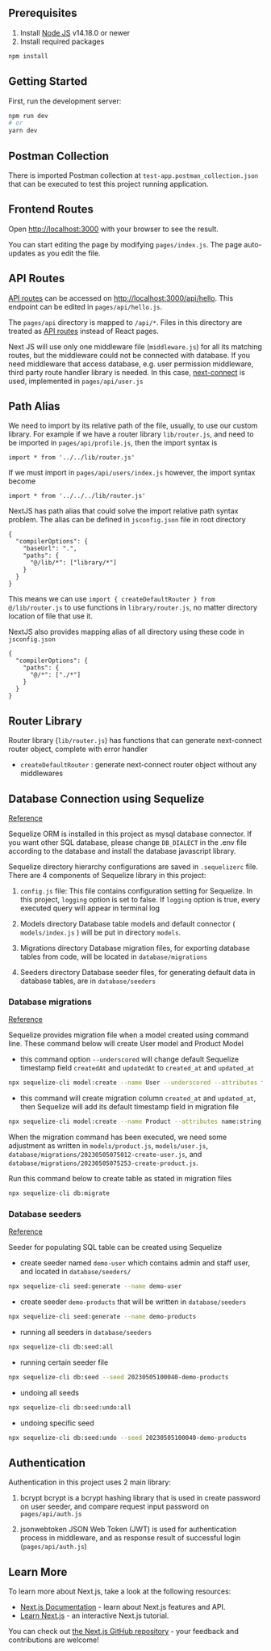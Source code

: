 ## Prerequisites
1. Install [Node JS](https://nodejs.org/en/download) v14.18.0 or newer
2. Install required packages
```bash
npm install
``` 

## Getting Started

First, run the development server:

```bash
npm run dev
# or
yarn dev
```

## Postman Collection
There is imported Postman collection at `test-app.postman_collection.json` that can be executed to test this project running application.

## Frontend Routes

Open [http://localhost:3000](http://localhost:3000) with your browser to see the result.

You can start editing the page by modifying `pages/index.js`. The page auto-updates as you edit the file.

## API Routes

[API routes](https://nextjs.org/docs/api-routes/introduction) can be accessed on [http://localhost:3000/api/hello](http://localhost:3000/api/hello). This endpoint can be edited in `pages/api/hello.js`.

The `pages/api` directory is mapped to `/api/*`. Files in this directory are treated as [API routes](https://nextjs.org/docs/api-routes/introduction) instead of React pages.

Next JS will use only one middleware file (`middleware.js`) for all its matching routes, but the middleware could not be connected with database. If you need middleware that access database, e.g. user permission middleware, third party route handler library is needed. In this case, [next-connect](https://github.com/hoangvvo/next-connect) is used, implemented in `pages/api/user.js`

## Path Alias
We need to import by its relative path of the file, usually, to use our custom library. 
For example if we have a router library `lib/router.js`, and need to be imported in `pages/api/profile.js`, then the import syntax is
```
import * from '../../lib/router.js'
```
If we must import in `pages/api/users/index.js` however, the import syntax become
```
import * from '../../../lib/router.js'
```

NextJS has path alias that could solve the import relative path syntax problem. The alias can be defined in `jsconfig.json` file in root directory

```
{
  "compilerOptions": {
    "baseUrl": ".",
    "paths": {
      "@/lib/*": ["library/*"]
    }
  }
}
```
This means we can use `import { createDefaultRouter } from @/lib/router.js` to use functions in `library/router.js`, no matter directory location of file that use it.

NextJS also provides mapping alias of all directory using these code in `jsconfig.json`
```
{
  "compilerOptions": {
    "paths": {
      "@/*": ["./*"]
    }
  }
}
```

## Router Library
Router library (`lib/router.js`) has functions that can generate next-connect router object, complete with error handler
- `createDefaultRouter` : generate next-connect router object without any middlewares


## Database Connection using Sequelize
[Reference](https://sequelize.org/docs/v6/getting-started/)

Sequelize ORM is installed in this project as mysql database connector. If you want other SQL database, please change `DB_DIALECT` in the .env file according to the database and install the database javascript library.

Sequelize directory hierarchy configurations are saved in `.sequelizerc` file.
There are 4 components of Sequelize library in this project:

1. `config.js` file: 
This file contains configuration setting for Sequelize. In this project, `logging` option is set to false. If `logging` option is true, every executed query will appear in terminal log

2. Models directory
Database table models and default connector ( `models/index.js` ) will be put in directory `models`.

3. Migrations directory
Database migration files, for exporting database tables from code, will be located in `database/migrations`

4. Seeders directory
Database seeder files, for generating default data in database tables, are in `database/seeders`


### Database migrations
[Reference](https://sequelize.org/docs/v6/other-topics/migrations/)

Sequelize provides migration file when a model created using command line. These command below will create User model and Product Model

- this command option `--underscored` will change default Sequelize timestamp field `createdAt` and `updatedAt` to `created_at` and `updated_at` 
```bash
npx sequelize-cli model:create --name User --underscored --attributes first_name:string,last_name:string,username:string,password:string,email:string,profile_image:string,is_active:boolean,deleted_at:date
```

- this command will create migration column `created_at` and `updated_at`, then Sequelize will add its default timestamp field in migration file
```bash
npx sequelize-cli model:create --name Product --attributes name:string,image:string,description:string,price:integer,created_by:integer,is_active:boolean,created_at:date,updated_at:date,deleted_at:date
```

When the migration command has been executed, we need some adjustment as written in `models/product.js`, `models/user.js`, `database/migrations/20230505075012-create-user.js`, and `database/migrations/20230505075253-create-product.js`.


Run this command below to create table as stated in migration files
```bash
npx sequelize-cli db:migrate
```

### Database seeders
[Reference](https://sequelize.org/docs/v6/other-topics/migrations/#creating-the-first-seed)

Seeder for populating SQL table can be created using Sequelize

- create seeder named `demo-user` which contains admin and staff user, and located in `database/seeders/`
```bash
npx sequelize-cli seed:generate --name demo-user
```

- create seeder `demo-products` that will be written in `database/seeders`
```bash
npx sequelize-cli seed:generate --name demo-products
```

- running all seeders in `database/seeders`
```bash
npx sequelize-cli db:seed:all
```

- running certain seeder file
```bash
npx sequelize-cli db:seed --seed 20230505100040-demo-products
```

- undoing all seeds
```bash
npx sequelize-cli db:seed:undo:all
```

- undoing specific seed
```bash
npx sequelize-cli db:seed:undo --seed 20230505100040-demo-products
```

## Authentication
Authentication in this project uses 2 main library:
1. bcrypt
bcrypt is a bcrypt hashing library that is used in create password on user seeder, and compare request input password on `pages/api/auth.js`

2. jsonwebtoken
JSON Web Token (JWT) is used for authentication process in middleware, and as response result of successful login (`pages/api/auth.js`)

## Learn More

To learn more about Next.js, take a look at the following resources:

- [Next.js Documentation](https://nextjs.org/docs) - learn about Next.js features and API.
- [Learn Next.js](https://nextjs.org/learn) - an interactive Next.js tutorial.

You can check out [the Next.js GitHub repository](https://github.com/vercel/next.js/) - your feedback and contributions are welcome!

